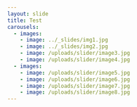 ```yaml
---
layout: slide
title: Test
carousels:
  - images: 
    - image: ../_slides/img1.jpg
    - image: ../_slides/img2.jpg
    - image: /uploads/slider/image3.jpg
    - image: /uploads/slider/image4.jpg
  - images: 
    - image: /uploads/slider/image5.jpg
    - image: /uploads/slider/image6.jpg
    - image: /uploads/slider/image7.jpg
    - image: /uploads/slider/image8.jpg
---
```


